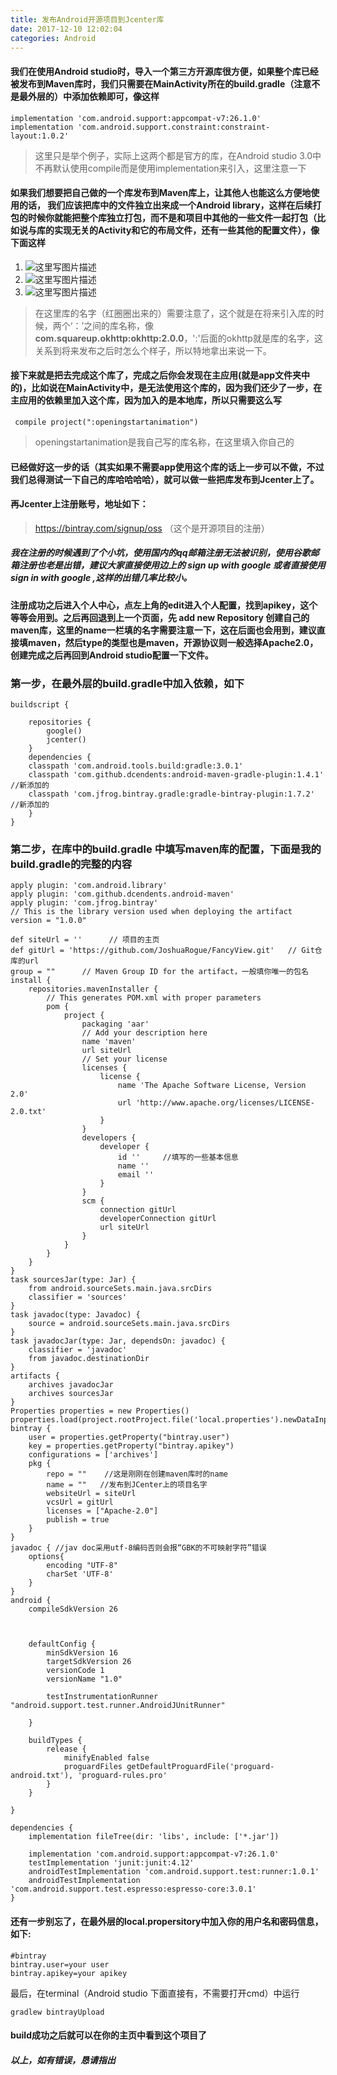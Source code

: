 ```yaml
---
title: 发布Android开源项目到Jcenter库
date: 2017-12-10 12:02:04
categories: Android
---
```

#### 我们在使用Android studio时，导入一个第三方开源库很方便，如果整个库已经被发布到Maven库时，我们只需要在MainActivity所在的build.gradle（注意不是最外层的）中添加依赖即可，像这样
```
implementation 'com.android.support:appcompat-v7:26.1.0'
implementation 'com.android.support.constraint:constraint-layout:1.0.2'
```
> 这里只是举个例子，实际上这两个都是官方的库，在Android studio 3.0中不再默认使用compile而是使用implementation来引入，这里注意一下
#### 如果我们想要把自己做的一个库发布到Maven库上，让其他人也能这么方便地使用的话， 我们应该把库中的文件独立出来成一个Android library，这样在后续打包的时候你就能把整个库独立打包，而不是和项目中其他的一些文件一起打包（比如说与库的实现无关的Activity和它的布局文件，还有一些其他的配置文件），像下面这样
1. ![这里写图片描述](http://img.blog.csdn.net/20171218101159513?watermark/2/text/aHR0cDovL2Jsb2cuY3Nkbi5uZXQvcXFfMzM0ODc0MTI=/font/5a6L5L2T/fontsize/400/fill/I0JBQkFCMA==/dissolve/70/gravity/SouthEast)
2. ![这里写图片描述](http://img.blog.csdn.net/20171218101219101?watermark/2/text/aHR0cDovL2Jsb2cuY3Nkbi5uZXQvcXFfMzM0ODc0MTI=/font/5a6L5L2T/fontsize/400/fill/I0JBQkFCMA==/dissolve/70/gravity/SouthEast)
3.  ![这里写图片描述](http://img.blog.csdn.net/20171218101314644?watermark/2/text/aHR0cDovL2Jsb2cuY3Nkbi5uZXQvcXFfMzM0ODc0MTI=/font/5a6L5L2T/fontsize/400/fill/I0JBQkFCMA==/dissolve/70/gravity/SouthEast)
> 在这里库的名字（红圈圈出来的）需要注意了，这个就是在将来引入库的时候，两个‘：’之间的库名称，像**com.squareup.okhttp:okhttp:2.0.0**，':'后面的okhttp就是库的名字，这关系到将来发布之后时怎么个样子，所以特地拿出来说一下。
####  接下来就是把去完成这个库了，完成之后你会发现在主应用(就是app文件夹中的)，比如说在MainActivity中，是无法使用这个库的，因为我们还少了一步，在主应用的依赖里加入这个库，因为加入的是本地库，所以只需要这么写
```
 compile project(":openingstartanimation")
```
> openingstartanimation是我自己写的库名称，在这里填入你自己的
#### 已经做好这一步的话（其实如果不需要app使用这个库的话上一步可以不做，不过我们总得测试一下自己的库哈哈哈哈），就可以做一些把库发布到Jcenter上了。
#### 再Jcenter上注册账号，地址如下：
> https://bintray.com/signup/oss （这个是开源项目的注册）
##### 我在注册的时候遇到了个小坑，使用国内的qq邮箱注册无法被识别，使用谷歌邮箱注册也老是出错，建议大家直接使用边上的 **sign up with google** 或者直接使用 **sign in with google** ,这样的出错几率比较小。
#### 注册成功之后进入个人中心，点左上角的edit进入个人配置，找到apikey，这个**等等会用到**。之后再回退到上一个页面，先 **add new Repository** 创建自己的maven库，这里的**name一栏填的名字需要注意一下，这在后面也会用到，建议直接填maven**，然后type的类型也是maven，开源协议则一般选择**Apache2.0**，创建完成之后再回到Android studio配置一下文件。
### 第一步，在**最外层的build.gradle**中加入依赖，如下
```
buildscript {
    
    repositories {
        google()
        jcenter()
    }
    dependencies {
    classpath 'com.android.tools.build:gradle:3.0.1'
    classpath 'com.github.dcendents:android-maven-gradle-plugin:1.4.1' //新添加的
    classpath 'com.jfrog.bintray.gradle:gradle-bintray-plugin:1.7.2'   //新添加的
    }
}
```
### 第二步，在**库中的build.gradle** 中填写maven库的配置，下面是我的build.gradle的完整的内容
```
apply plugin: 'com.android.library'
apply plugin: 'com.github.dcendents.android-maven'
apply plugin: 'com.jfrog.bintray'
// This is the library version used when deploying the artifact
version = "1.0.0"

def siteUrl = ''      // 项目的主页
def gitUrl = 'https://github.com/JoshuaRogue/FancyView.git'   // Git仓库的url
group = ""      // Maven Group ID for the artifact，一般填你唯一的包名
install {
    repositories.mavenInstaller {
        // This generates POM.xml with proper parameters
        pom {
            project {
                packaging 'aar'
                // Add your description here
                name 'maven'
                url siteUrl
                // Set your license
                licenses {
                    license {
                        name 'The Apache Software License, Version 2.0'
                        url 'http://www.apache.org/licenses/LICENSE-2.0.txt'
                    }
                }
                developers {
                    developer {
                        id ''     //填写的一些基本信息
                        name ''
                        email ''
                    }
                }
                scm {
                    connection gitUrl
                    developerConnection gitUrl
                    url siteUrl
                }
            }
        }
    }
}
task sourcesJar(type: Jar) {
    from android.sourceSets.main.java.srcDirs
    classifier = 'sources'
}
task javadoc(type: Javadoc) {
    source = android.sourceSets.main.java.srcDirs
}
task javadocJar(type: Jar, dependsOn: javadoc) {
    classifier = 'javadoc'
    from javadoc.destinationDir
}
artifacts {
    archives javadocJar
    archives sourcesJar
}
Properties properties = new Properties()
properties.load(project.rootProject.file('local.properties').newDataInputStream())
bintray {
    user = properties.getProperty("bintray.user")
    key = properties.getProperty("bintray.apikey")
    configurations = ['archives']
    pkg {
        repo = ""    //这是刚刚在创建maven库时的name
        name = ""   //发布到JCenter上的项目名字
        websiteUrl = siteUrl
        vcsUrl = gitUrl
        licenses = ["Apache-2.0"]
        publish = true
    }
}
javadoc { //jav doc采用utf-8编码否则会报“GBK的不可映射字符”错误
    options{
        encoding "UTF-8"
        charSet 'UTF-8'
    }
}
android {
    compileSdkVersion 26



    defaultConfig {
        minSdkVersion 16
        targetSdkVersion 26
        versionCode 1
        versionName "1.0"

        testInstrumentationRunner "android.support.test.runner.AndroidJUnitRunner"

    }

    buildTypes {
        release {
            minifyEnabled false
            proguardFiles getDefaultProguardFile('proguard-android.txt'), 'proguard-rules.pro'
        }
    }

}

dependencies {
    implementation fileTree(dir: 'libs', include: ['*.jar'])

    implementation 'com.android.support:appcompat-v7:26.1.0'
    testImplementation 'junit:junit:4.12'
    androidTestImplementation 'com.android.support.test:runner:1.0.1'
    androidTestImplementation 'com.android.support.test.espresso:espresso-core:3.0.1'
}

```
#### 还有一步别忘了，在最外层的local.propersitory中加入你的用户名和密码信息，如下:
```
#bintray
bintray.user=your user
bintray.apikey=your apikey
```
最后，在terminal（Android studio 下面直接有，不需要打开cmd）中运行
```
gradlew bintrayUpload
```
#### build成功之后就可以在你的主页中看到这个项目了
##### 以上，如有错误，恳请指出